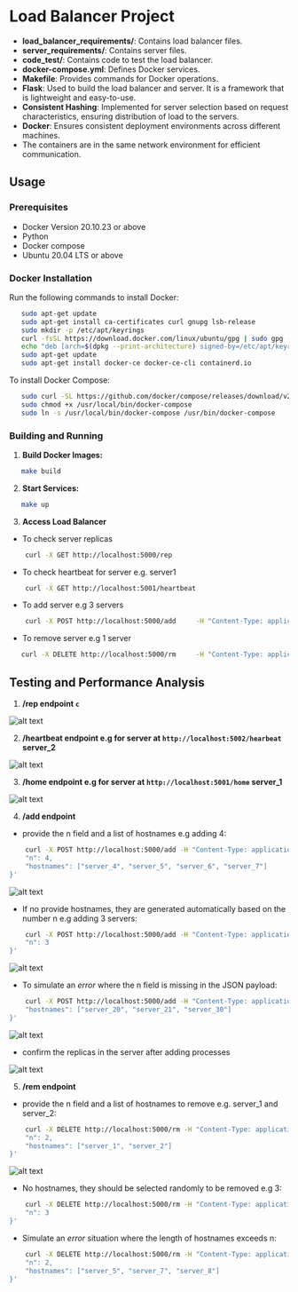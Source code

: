 # Load Balancer Project

- **load_balancer_requirements/**: Contains load balancer files.
- **server_requirements/**: Contains server files.
- **code_test/**: Contains code to test the load balancer.
- **docker-compose.yml**: Defines Docker services.
- **Makefile**: Provides commands for Docker operations.
- **Flask**: Used to build the load balancer and server. It is a framework that is lightweight and easy-to-use. 
- **Consistent Hashing**: Implemented for server selection based on request characteristics, ensuring distribution of load to the servers.
- **Docker**: Ensures consistent deployment environments across different machines. 
- The containers are in the same network environment for efficient communication.

## Usage

### Prerequisites

- Docker Version 20.10.23 or above
- Python
- Docker compose
- Ubuntu 20.04 LTS or above

### Docker Installation

Run the following commands to install Docker:

```bash
   sudo apt-get update
   sudo apt-get install ca-certificates curl gnupg lsb-release
   sudo mkdir -p /etc/apt/keyrings
   curl -fsSL https://download.docker.com/linux/ubuntu/gpg | sudo gpg --dearmor -o /etc/apt/keyrings/docker.gpg
   echo "deb [arch=$(dpkg --print-architecture) signed-by=/etc/apt/keyrings/docker.gpg] https://download.docker.com/linux/ubuntu $(lsb_release -cs) stable" | sudo tee /etc/apt/sources.list.d/docker.list > /dev/null
   sudo apt-get update
   sudo apt-get install docker-ce docker-ce-cli containerd.io
```
To install Docker Compose:

```bash
   sudo curl -SL https://github.com/docker/compose/releases/download/v2.15.1/docker-compose-linux-x86_64 -o /usr/local/bin/docker-compose
   sudo chmod +x /usr/local/bin/docker-compose
   sudo ln -s /usr/local/bin/docker-compose /usr/bin/docker-compose
```
### Building and Running

1. **Build Docker Images:**
```bash
   make build 
```
2. **Start Services:**
```bash
   make up
```
3. **Access Load Balancer**
- To check server replicas
```bash
    curl -X GET http://localhost:5000/rep
```
- To check heartbeat for server e.g. server1
```bash
    curl -X GET http://localhost:5001/heartbeat
```
- To add server e.g 3 servers
```bash
    curl -X POST http://localhost:5000/add     -H "Content-Type: application/json"     -d '{"n": 3}'
```
- To remove server e.g 1 server
```bash
   curl -X DELETE http://localhost:5000/rm     -H "Content-Type: application/json"     -d '{"n": 1}'
```
## Testing and Performance Analysis

1. **/rep endpoint `c`** 

![alt text](screenshot/image-1.png)

2. **/heartbeat endpoint e.g for server at `http://localhost:5002/hearbeat` server_2**

![alt text](screenshot/image-3.png)

3. **/home endpoint e.g for server at  `http://localhost:5001/home` server_1**

![alt text](screenshot/image-4.png)

4. **/add endpoint**
- provide the n field and a list of hostnames e.g adding 4:
``` bash
    curl -X POST http://localhost:5000/add -H "Content-Type: application/json" -d '{
    "n": 4,
    "hostnames": ["server_4", "server_5", "server_6", "server_7"]
}'
```
![alt text](screenshot/image-5.png)

- If no provide hostnames, they are generated automatically based on the number n e.g adding 3 servers:

``` bash
    curl -X POST http://localhost:5000/add -H "Content-Type: application/json" -d '{
    "n": 3
}'
```
![alt text](screenshot/image-6.png)

- To simulate an *error* where the n field is missing in the JSON payload:

``` bash
    curl -X POST http://localhost:5000/add -H "Content-Type: application/json" -d '{
    "hostnames": ["server_20", "server_21", "server_30"]
}'
```
![alt text](screenshot/image-7.png)

- confirm the replicas in the server after adding processes

![alt text](screenshot/image-8.png)

5. **/rem endpoint**
- provide the n field and a list of hostnames to remove e.g. server_1 and server_2:
``` bash
    curl -X DELETE http://localhost:5000/rm -H "Content-Type: application/json" -d '{
    "n": 2,
    "hostnames": ["server_1", "server_2"]
}'
```
![alt text](screenshot/image-9.png)

- No hostnames, they should be selected randomly to be removed e.g 3:
``` bash
    curl -X DELETE http://localhost:5000/rm -H "Content-Type: application/json" -d '{
    "n": 3
}'
```

- Simulate an *error* situation where the length of hostnames exceeds n:
``` bash
    curl -X DELETE http://localhost:5000/rm -H "Content-Type: application/json" -d '{
    "n": 2,
    "hostnames": ["server_5", "server_7", "server_8"]
}'

```
